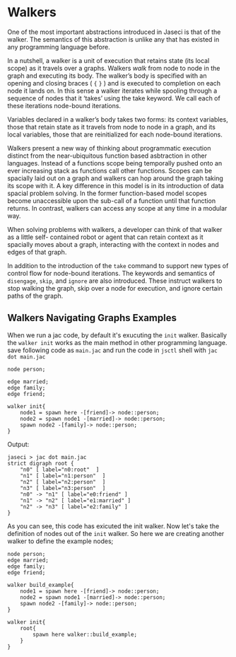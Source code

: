 # Walkers

One of the most important abstractions introduced in Jaseci is that of the walker. The
semantics of this abstraction is unlike any that has existed in any programming language
before.

In a nutshell, a walker is a unit of execution that retains state (its local scope) as it travels
over a graphs. Walkers *walk* from node to node in the graph and executing its body.
The walker’s body is specified with an opening and closing braces ( `{` `}` ) and is executed to
completion on each node it lands on. In this sense a walker iterates while spooling through a
sequence of nodes that it ‘takes’ using the take keyword. We call each of these iterations
node-bound iterations.

Variables declared in a walker’s body takes two forms: its context variables, those that
retain state as it travels from node to node in a graph, and its local variables, those that are
reinitialized for each node-bound iterations.

Walkers present a new way of thinking about programmatic execution distinct from the
near-ubiquitous function based asbtraction in other languages. Instead of a functions scope
being temporally pushed onto an ever increasing stack as functions call other functions.
Scopes can be spacially laid out on a graph and walkers can hop around the graph taking its
scope with it. A key difference in this model is in its introduction of data spacial problem
solving. In the former function-based model scopes become unaccessible upon the sub-call of
a function until that function returns. In contrast, walkers can access any scope at any time
in a modular way.

When solving problems with walkers, a developer can think of that walker as a little self-
contained robot or agent that can retain context as it spacially moves about a graph,
interacting with the context in nodes and edges of that graph.

In addition to the introduction of the `take` command to support new types of control flow for node-bound iterations. The keywords and semantics of `disengage`, `skip`, and `ignore` are also introduced. These instruct walkers to stop walking the graph, skip over a node for execution, and ignore certain paths of the graph.

## Walkers Navigating Graphs Examples

When we run a jac code, by default it's exucuting the `init` walker. Basically the `walker init` works as the main method in other programming language. save following code as `main.jac` and run the code in `jsctl` shell with `jac dot main.jac`

```
node person;

edge married;
edge family;
edge friend;

walker init{
    node1 = spawn here -[friend]-> node::person;
    node2 = spawn node1 -[married]-> node::person;
    spawn node2 -[family]-> node::person;
}
```

Output:

```
jaseci > jac dot main.jac
strict digraph root {
    "n0" [ label="n0:root"  ]
    "n1" [ label="n1:person"  ]        
    "n2" [ label="n2:person"  ]        
    "n3" [ label="n3:person"  ]        
    "n0" -> "n1" [ label="e0:friend" ] 
    "n1" -> "n2" [ label="e1:married" ]
    "n2" -> "n3" [ label="e2:family" ] 
}
```
As you can see, this code has exicuted the init walker. Now let's take the definition of nodes out of the `init` walker. So here we are creating another walker to define the example nodes; 

```
node person;
edge married;
edge family;
edge friend;

walker build_example{
    node1 = spawn here -[friend]-> node::person;
    node2 = spawn node1 -[married]-> node::person;
    spawn node2 -[family]-> node::person;
}

walker init{
    root{
        spawn here walker::build_example;
    }
}
```
